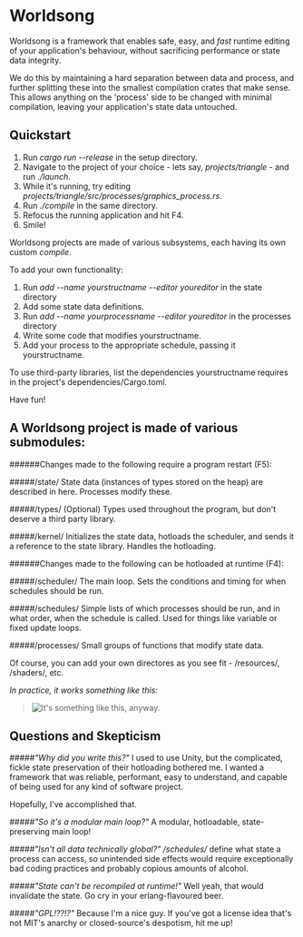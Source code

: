 
Worldsong
=========

Worldsong is a framework that enables safe, easy, and _fast_ runtime editing of your application's behaviour, without sacrificing performance or state data integrity. 

We do this by maintaining a hard separation between data and process, and further splitting these into the smallest compilation crates that make sense. This allows anything on the 'process' side to be changed with minimal compilation, leaving your application's state data untouched.

Quickstart
----------

1. Run _cargo run --release_ in the setup directory.
2. Navigate to the project of your choice - lets say, _projects/triangle_ - and run _./launch_.
3. While it's running, try editing _projects/triangle/src/processes/graphics_process.rs_.
4. Run _./compile_ in the same directory.
5. Refocus the running application and hit F4.
6. Smile!

Worldsong projects are made of various subsystems, each having its own custom _compile_.

To add your own functionality:

1. Run _add --name yourstructname --editor youreditor_ in the state directory
2. Add some state data definitions.
3. Run _add --name yourprocessname --editor youreditor_ in the processes directory
4. Write some code that modifies yourstructname.
5. Add your process to the appropriate schedule, passing it yourstructname.

To use third-party libraries, list the dependencies yourstructname requires in the project's dependencies/Cargo.toml.

Have fun!


A Worldsong project is made of various submodules:
--------------------------------------------------

######Changes made to the following require a program restart (F5):

#####/state/
State data (instances of types stored on the heap) are described in here. Processes modify these.

#####/types/ (Optional)
Types used throughout the program, but don't deserve a third party library.

#####/kernel/
Initializes the state data, hotloads the scheduler, and sends it a reference to the state library. Handles the hotloading.

######Changes made to the following can be hotloaded at runtime (F4):

#####/scheduler/
The main loop. Sets the conditions and timing for when schedules should be run.

#####/schedules/
Simple lists of which processes should be run, and in what order, when the schedule is called. Used for things like variable or fixed update loops.

#####/processes/
Small groups of functions that modify state data.

Of course, you can add your own directores as you see fit - /resources/, /shaders/, etc.

*In practice, it works something like this:*

>![It's something like this, anyway.](http://i.imgur.com/Rac2pZq.png)


Questions and Skepticism
------------------------

#####*"Why did you write this?"*
I used to use Unity, but the complicated, fickle state preservation of their hotloading bothered me. I wanted a framework that was reliable, performant, easy to understand, and capable of being used for any kind of software project. 

Hopefully, I've accomplished that.

#####*"So it's a modular main loop?"*
A modular, hotloadable, state-preserving main loop!

#####*"Isn't all data technically global?"*
_/schedules/_ define what state a process can access, so unintended side effects would require exceptionally bad coding practices and probably copious amounts of alcohol.

#####*"State can't be recompiled at runtime!"*
Well yeah, that would invalidate the state. Go cry in your erlang-flavoured beer.

#####*"GPL!??!?"*
Because I'm a nice guy. If you've got a license idea that's not MIT's anarchy or closed-source's despotism, hit me up!



